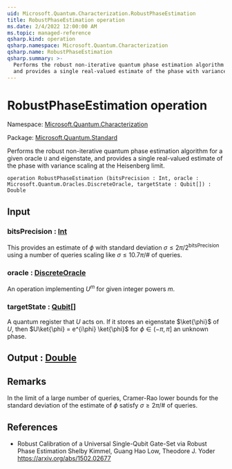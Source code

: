 ```yaml
---
uid: Microsoft.Quantum.Characterization.RobustPhaseEstimation
title: RobustPhaseEstimation operation
ms.date: 2/4/2022 12:00:00 AM
ms.topic: managed-reference
qsharp.kind: operation
qsharp.namespace: Microsoft.Quantum.Characterization
qsharp.name: RobustPhaseEstimation
qsharp.summary: >-
  Performs the robust non-iterative quantum phase estimation algorithm for a given oracle `U` and eigenstate,
  and provides a single real-valued estimate of the phase with variance scaling at the Heisenberg limit.
---
```


# RobustPhaseEstimation operation

Namespace: [Microsoft.Quantum.Characterization](xref:Microsoft.Quantum.Characterization)

Package: [Microsoft.Quantum.Standard](https://nuget.org/packages/Microsoft.Quantum.Standard)


Performs the robust non-iterative quantum phase estimation algorithm for a given oracle `U` and eigenstate,and provides a single real-valued estimate of the phase with variance scaling at the Heisenberg limit.

```qsharp
operation RobustPhaseEstimation (bitsPrecision : Int, oracle : Microsoft.Quantum.Oracles.DiscreteOracle, targetState : Qubit[]) : Double
```


## Input

### bitsPrecision : [Int](xref:microsoft.quantum.qsharp.valueliterals#int-literals)

This provides an estimate of $\phi$ with standard deviation$\sigma \le 2\pi / 2^\text{bitsPrecision}$ using a number of queries scaling like $\sigma \le 10.7 \pi / \text{# of queries}$.


### oracle : [DiscreteOracle](xref:Microsoft.Quantum.Oracles.DiscreteOracle)

An operation implementing $U^m$ for given integer powers $m$.


### targetState : [Qubit](xref:microsoft.quantum.qsharp.valueliterals#qubit-literals)[]

A quantum register that $U$ acts on. If it stores an eigenstate$\ket{\phi}$ of $U$, then $U\ket{\phi} = e^{i\phi} \ket{\phi}$for $\phi\in(-\pi,\pi]$ an unknown phase.



## Output : [Double](xref:microsoft.quantum.qsharp.valueliterals#double-literals)



## Remarks

In the limit of a large number of queries, Cramer-Rao lower boundsfor the standard deviation of the estimate of $\phi$ satisfy$\sigma \ge 2 \pi / \text{# of queries}$.

## References

- Robust Calibration of a Universal Single-Qubit Gate-Set via Robust Phase Estimation  Shelby Kimmel, Guang Hao Low, Theodore J. Yoder  https://arxiv.org/abs/1502.02677